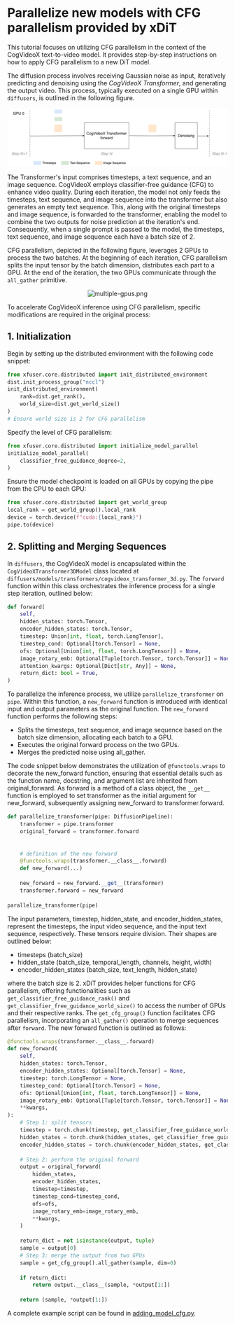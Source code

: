 # Parallelize new models with CFG parallelism provided by xDiT

This tutorial focuses on utilizing CFG parallelism in the context of the CogVideoX text-to-video model. It provides step-by-step instructions on how to apply CFG parallelism to a new DiT model.

The diffusion process involves receiving Gaussian noise as input, iteratively predicting and denoising using the *CogVideoX Transformer*, and generating the output video. This process, typically executed on a single GPU within `diffusers`, is outlined in the following figure.

<div align="center">
    <img src="https://raw.githubusercontent.com/xdit-project/xdit_assets/main/developer/single-gpu-cfg.png" 
    alt="single-gpu.png">
</div>

The Transformer's input comprises timesteps, a text sequence, and an image sequence. CogVideoX employs classifier-free guidance (CFG) to enhance video quality. During each iteration, the model not only feeds the timesteps, text sequence, and image sequence into the transformer but also generates an empty text sequence. This, along with the original timesteps and image sequence, is forwarded to the transformer, enabling the model to combine the two outputs for noise prediction at the iteration's end. Consequently, when a single prompt is passed to the model, the timesteps, text sequence, and image sequence each have a batch size of 2.

CFG parallelism, depicted in the following figure, leverages 2 GPUs to process the two batches. At the beginning of each iteration, CFG parallelism splits the input tensor by the batch dimension, distributes each part to a GPU. At the end of the iteration, the two GPUs communicate through the `all_gather` primitive.


<div align="center">
    <img src="https://raw.githubusercontent.com/xdit-project/xdit_assets/main/developer/multiple-gpus-cfg.png" 
    alt="multiple-gpus.png">
</div>

To accelerate CogVideoX inference using CFG parallelism, specific modifications are required in the original process:

## 1. Initialization

Begin by setting up the distributed environment with the following code snippet:

```python
from xfuser.core.distributed import init_distributed_environment
dist.init_process_group("nccl")
init_distributed_environment(
    rank=dist.get_rank(), 
    world_size=dist.get_world_size()
)
# Ensure world size is 2 for CFG parallelism
```

Specify the level of CFG parallelism:

```python
from xfuser.core.distributed import initialize_model_parallel
initialize_model_parallel(
    classifier_free_guidance_degree=2,
)
```

Ensure the model checkpoint is loaded on all GPUs by copying the pipe from the CPU to each GPU:

```python
from xfuser.core.distributed import get_world_group
local_rank = get_world_group().local_rank
device = torch.device(f"cuda:{local_rank}")
pipe.to(device)
```


## 2. Splitting and Merging Sequences

In `diffusers`, the CogVideoX model is encapsulated within the `CogVideoXTransformer3DModel` class located at `diffusers/models/transformers/cogvideox_transformer_3d.py`. The `forward` function within this class orchestrates the inference process for a single step iteration, outlined below:

```python
def forward(
    self,
    hidden_states: torch.Tensor,
    encoder_hidden_states: torch.Tensor,
    timestep: Union[int, float, torch.LongTensor],
    timestep_cond: Optional[torch.Tensor] = None,
    ofs: Optional[Union[int, float, torch.LongTensor]] = None,
    image_rotary_emb: Optional[Tuple[torch.Tensor, torch.Tensor]] = None,
    attention_kwargs: Optional[Dict[str, Any]] = None,
    return_dict: bool = True,
)
```

To parallelize the inference process, we utilize `parallelize_transformer` on `pipe`. Within this function, a `new_forward` function is introduced with identical input and output parameters as the original function. The `new_forward` function performs the following steps:

- Splits the timesteps, text sequence, and image sequence based on the batch size dimension, allocating each batch to a GPU.
- Executes the original forward process on the two GPUs.
- Merges the predicted noise using all_gather.

The code snippet below demonstrates the utilization of `@functools.wraps` to decorate the new_forward function, ensuring that essential details such as the function name, docstring, and argument list are inherited from original_forward. As forward is a method of a class object, the `__get__` function is employed to set transformer as the initial argument for new_forward, subsequently assigning new_forward to transformer.forward.

```python
def parallelize_transformer(pipe: DiffusionPipeline):
    transformer = pipe.transformer
    original_forward = transformer.forward

    
    # definition of the new forward
    @functools.wraps(transformer.__class__.forward)
    def new_forward(...)
    
    new_forward = new_forward.__get__(transformer)
    transformer.forward = new_forward

parallelize_transformer(pipe)
```
The input parameters, timestep, hidden_state, and encoder_hidden_states, represent the timesteps, the input video sequence, and the input text sequence, respectively. These tensors require division. Their shapes are outlined below:

- timesteps (batch_size)
- hidden_state (batch_size, temporal_length, channels, height, width)
- encoder_hidden_states (batch_size, text_length, hidden_state)

where the batch size is 2. xDiT provides helper functions for CFG parallelism, offering functionalities such as `get_classifier_free_guidance_rank()` and `get_classifier_free_guidance_world_size()` to access the number of GPUs and their respective ranks. The `get_cfg_group()` function facilitates CFG parallelism, incorporating an `all_gather()` operation to merge sequences after `forward`. The new forward function is outlined as follows:

```python
@functools.wraps(transformer.__class__.forward)
def new_forward(
    self,
    hidden_states: torch.Tensor,
    encoder_hidden_states: Optional[torch.Tensor] = None,
    timestep: torch.LongTensor = None,
    timestep_cond: Optional[torch.Tensor] = None,
    ofs: Optional[Union[int, float, torch.LongTensor]] = None,
    image_rotary_emb: Optional[Tuple[torch.Tensor, torch.Tensor]] = None,
    **kwargs,
):
    # Step 1: split tensors
    timestep = torch.chunk(timestep, get_classifier_free_guidance_world_size(),dim=0)[get_classifier_free_guidance_rank()]
    hidden_states = torch.chunk(hidden_states, get_classifier_free_guidance_world_size(), dim=0)[get_classifier_free_guidance_rank()]
    encoder_hidden_states = torch.chunk(encoder_hidden_states, get_classifier_free_guidance_world_size(), dim=0)[get_classifier_free_guidance_rank()]
    
    # Step 2: perform the original forward
    output = original_forward(
        hidden_states,
        encoder_hidden_states,
        timestep=timestep,
        timestep_cond=timestep_cond,
        ofs=ofs,
        image_rotary_emb=image_rotary_emb,
        **kwargs,
    )

    return_dict = not isinstance(output, tuple)
    sample = output[0]
    # Step 3: merge the output from two GPUs
    sample = get_cfg_group().all_gather(sample, dim=0)
    
    if return_dict:
        return output.__class__(sample, *output[1:])
    
    return (sample, *output[1:])
```

A complete example script can be found in [adding_model_cfg.py](adding_model_cfg.py).